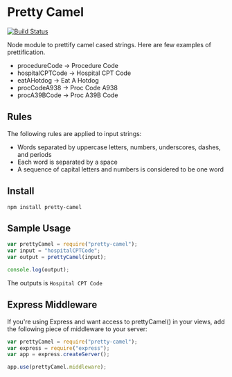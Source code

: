 # Pretty Camel
[![Build Status](https://secure.travis-ci.org/softek/pretty-camel.png?branch=master)](http://travis-ci.org/softek/pretty-camel)

Node module to prettify camel cased strings. Here are few examples of prettification.
* procedureCode -> Procedure Code
* hospitalCPTCode -> Hospital CPT Code
* eatAHotdog -> Eat A Hotdog
* procCodeA938 -> Proc Code A938
* procA39BCode -> Proc A39B Code

## Rules
The following rules are applied to input strings:
* Words separated by uppercase letters, numbers, underscores, dashes, and periods
* Each word is separated by a space
* A sequence of capital letters and numbers is considered to be one word

## Install
```
npm install pretty-camel
```

## Sample Usage

```javascript
var prettyCamel = require("pretty-camel");
var input = "hospitalCPTCode";
var output = prettyCamel(input);

console.log(output);
```
The outputs is ```Hospital CPT Code```

## Express Middleware
If you're using Express and want access to prettyCamel() in your views, add the following piece of middleware to your server:

```javascript
var prettyCamel = require("pretty-camel");
var express = require("express");
var app = express.createServer();

app.use(prettyCamel.middleware);
```

